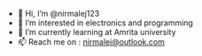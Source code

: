 - 👋 Hi, I’m @nirmalej123
- 👀 I’m interested in electronics and programming
- 🌱 I’m currently learning at Amrita university
- 📫 Reach me on : nirmalej@outlook.com

<!---
nirmalej123/nirmalej123 is a ✨ special ✨ repository because its `README.md` (this file) appears on your GitHub profile.
You can click the Preview link to take a look at your changes.
--->
